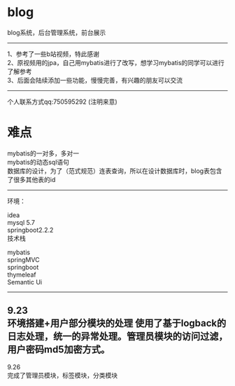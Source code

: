 blog
=

 blog系统，后台管理系统，前台展示

 -----

1、参考了一些b站视频，特此感谢<br/>
2、原视频用的jpa，自己用mybatis进行了改写，想学习mybatis的同学可以进行了解参考<br/>
3、后面会陆续添加一些功能，慢慢完善，有兴趣的朋友可以交流<br/>

-------
个人联系方式qq:750595292 (注明来意)

难点
=

mybatis的一对多，多对一<br/>
mybatis的动态sql语句<br/>
数据库的设计，为了（范式规范）连表查询，所以在设计数据库时，blog表包含了很多其他表的id<br/>

---
环境：

idea<br/>
mysql 5.7<br/>
springboot2.2.2<br/>
技术栈

mybatis<br/>
springMVC<br/>
springboot<br/>
thymeleaf<br/>
Semantic Ui<br/>

-----------------------------
9.23<br/>
环境搭建+用户部分模块的处理
使用了基于logback的日志处理，统一的异常处理。管理员模块的访问过滤，用户密码md5加密方式。
----------------------------
9.26<br/>
完成了管理员模块，标签模块，分类模块